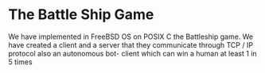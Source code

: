 # The Battle Ship Game

We have implemented in FreeBSD OS on POSIX C the Battleship game. 
We have created a client and a server that they communicate through TCP / IP protocol also an autonomous 
bot- client which can win a human at least 1 in 5 times
